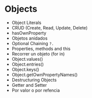 # Objects

- Object Literals
- CRUD (Create, Read, Update, Delete)
- hasOwnProperty
- Objetos anidados
- Optional Chaining `?.`
- Properties, methods and this
- Recorrer un objeto (for in)
- Object.values()
- Object.entries()
- Object.keys()
- Object.getOwnPropertyNames()
- Destructuring Objects
- Getter and Setter
- Por valor o por refencia